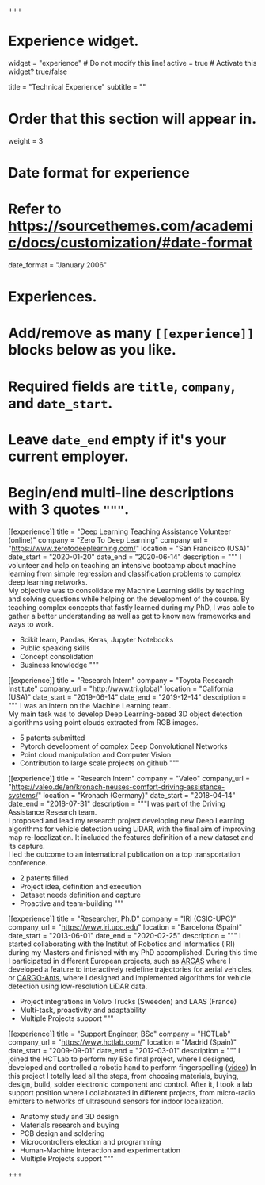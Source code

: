 +++
# Experience widget.
widget = "experience"  # Do not modify this line!
active = true  # Activate this widget? true/false

title = "Technical Experience"
subtitle = ""

# Order that this section will appear in.
weight = 3

# Date format for experience
#   Refer to https://sourcethemes.com/academic/docs/customization/#date-format
date_format = "January 2006"

# Experiences.
#   Add/remove as many `[[experience]]` blocks below as you like.
#   Required fields are `title`, `company`, and `date_start`.
#   Leave `date_end` empty if it's your current employer.
#   Begin/end multi-line descriptions with 3 quotes `"""`.


[[experience]]
  title = "Deep Learning Teaching Assistance Volunteer (online)"
  company = "Zero To Deep Learning"
  company_url = "https://www.zerotodeeplearning.com/"
  location = "San Francisco (USA)"
  date_start = "2020-01-20"
  date_end = "2020-06-14"
  description = """
  I volunteer and help on teaching an intensive bootcamp about machine learning 
  from simple regression and classification problems to complex deep learning networks.   
  My objective was to consolidate my Machine Learning skills by teaching and solving questions while helping on the development of the course.
  By teaching complex concepts that fastly learned during my PhD, I was able to gather a better understanding as well as get to know 
  new frameworks and ways to work.       
   
  * Scikit learn, Pandas, Keras, Jupyter Notebooks
  * Public speaking skills  
  * Concept consolidation
  * Business knowledge
  """

[[experience]]
  title = "Research Intern"
  company = "Toyota Research Institute"
  company_url = "http://www.tri.global"
  location = "California (USA)"
  date_start = "2019-06-14"
  date_end = "2019-12-14"
  description = """
  I was an intern on the Machine Learning team.   
  My main task was to develop Deep Learning-based 3D object detection algorithms using point clouds extracted from RGB images. 
   
  * 5 patents submitted
  * Pytorch development of complex Deep Convolutional Networks  
  * Point cloud manipulation and Computer Vision
  * Contribution to large scale projects on github
  """

[[experience]]
  title = "Research Intern"
  company = "Valeo"
  company_url = "https://valeo.de/en/kronach-neuses-comfort-driving-assistance-systems/"
  location = "Kronach (Germany)"
  date_start = "2018-04-14"
  date_end = "2018-07-31"
  description = """I was part of the Driving Assistance Research team.   
  I proposed and lead my research project developing new Deep Learning algorithms for vehicle detection using LiDAR,
   with the final aim of improving map re-localization. It included the features definition of a new dataset and its capture.     
  I led the outcome to an international publication on a top transportation conference.
     
  * 2 patents filled
  * Project idea, definition and execution
  * Dataset needs definition and capture
  * Proactive and team-building
  """

[[experience]]
  title = "Researcher, Ph.D"
  company = "IRI (CSIC-UPC)"
  company_url = "https://www.iri.upc.edu"
  location = "Barcelona (Spain)"
  date_start = "2013-06-01"
  date_end = "2020-02-25"
  description = """
  I started collaborating with the Institut of Robotics and Informatics (IRI) during my Masters and finished with my PhD accomplished. 
  During this time I participated in different European projects, such as [ARCAS](http://www.arcas-project.eu/) 
  where I developed a feature to interactively redefine trajectories for aerial vehicles, or [CARGO-Ants](https://www.iri.upc.edu/project/show/133), 
  where I designed and implemented algorithms for vehicle detection using low-resolution LiDAR data.  
  
  * Project integrations in Volvo Trucks (Sweeden) and LAAS (France)
  * Multi-task, proactivity and adaptability
  * Multiple Projects support
  """

[[experience]]
  title = "Support Engineer, BSc"
  company = "HCTLab"
  company_url = "https://www.hctlab.com/"
  location = "Madrid (Spain)"
  date_start = "2009-09-01"
  date_end = "2012-03-01"
  description = """
  I joined the HCTLab to perform my BSc final project, where I designed, developed and controlled a robotic hand 
  to perform fingerspelling ([video](https://www.youtube.com/watch?v=06othUcO3-c&t=10s))
  In this project I totally lead all the steps, from choosing materials, buying, design, build, solder electronic component and control. 
  After it, I took a lab support position where I collaborated in different projects, 
  from micro-radio emitters to networks of ultrasound sensors for indoor localization.  
  
  * Anatomy study and 3D design
  * Materials research and buying
  * PCB design and soldering 
  * Microcontrollers election and programming
  * Human-Machine Interaction and experimentation
  * Multiple Projects support 
  """

+++
